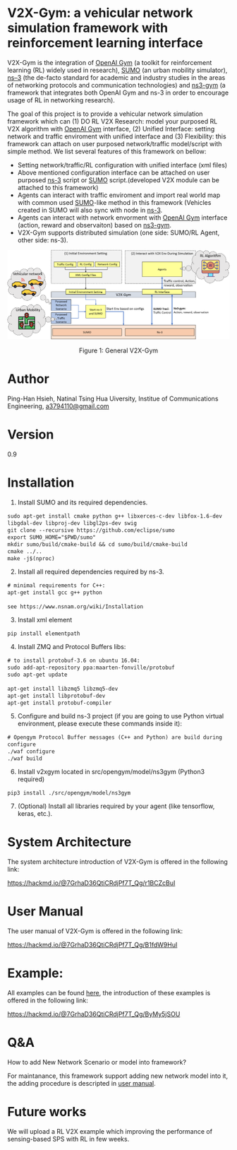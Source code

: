 V2X-Gym: a vehicular network simulation framework with reinforcement learning interface
============
V2X-Gym is the integration of [OpenAI Gym](https://gym.openai.com/) (a toolkit for reinforcement learning (RL) widely used in research), [SUMO](https://github.com/tkn-tub/ns3-gym) (an urban mobility simulator), [ns–3](https://www.nsnam.org/) (the de-facto standard for academic and industry studies in the areas of networking protocols and communication technologies) and [ns3-gym](https://github.com/tkn-tub/ns3-gym) (a framework that integrates both OpenAI Gym and ns-3 in order to encourage usage of RL in networking research).

The goal of this project is to provide a vehicular network simulation framework which can (1) DO RL V2X Research: model your purposed RL V2X algorithm with [OpenAI Gym](https://gym.openai.com/) interface, (2) Unified Interface: setting network and traffic enviroment with unified interface and (3) Flexibility: this framework can attach on user purposed network/traffic model/script with simple method. We list several features of this framework on bellow:
* Setting network/traffic/RL configuration with unified interface (xml files)
* Above mentioned configuration interface can be attached on user purposed [ns-3](https://www.nsnam.org/) script or [SUMO](https://github.com/tkn-tub/ns3-gym) script.(developed V2X module can be attached to this framework)
* Agents can interact with traffic enviroment and import real world map with common used [SUMO](https://github.com/tkn-tub/ns3-gym)-like method in this framework (Vehicles created in SUMO will also sync with node in [ns-3](https://www.nsnam.org/).
* Agents can interact with network envorment with [OpenAI Gym](https://gym.openai.com/) interface (action, reward and observaiton) based on [ns3-gym](https://github.com/tkn-tub/ns3-gym).
* V2X-Gym supports distributed simulation (one side: SUMO/RL Agent, other side: ns-3).


![image](images/Schematic_Diagram_of_V2XGym.png)
<p style="text-align: center;">Figure 1: General V2X-Gym</p>

  

Author
========
Ping-Han Hsieh, Natinal Tsing Hua Uiversity, Institue of Communications Engineering, a3794110@gmail.com 

Version
============
0.9

Installation
============

1. Install SUMO and its required dependencies.
```
sudo apt-get install cmake python g++ libxerces-c-dev libfox-1.6-dev libgdal-dev libproj-dev libgl2ps-dev swig
git clone --recursive https://github.com/eclipse/sumo
export SUMO_HOME="$PWD/sumo"
mkdir sumo/build/cmake-build && cd sumo/build/cmake-build
cmake ../..
make -j$(nproc)
```

2. Install all required dependencies required by ns-3.
```
# minimal requirements for C++:
apt-get install gcc g++ python

see https://www.nsnam.org/wiki/Installation
```
3. Install xml element
```
pip install elementpath
```

4. Install ZMQ and Protocol Buffers libs:
```
# to install protobuf-3.6 on ubuntu 16.04:
sudo add-apt-repository ppa:maarten-fonville/protobuf
sudo apt-get update

apt-get install libzmq5 libzmq5-dev
apt-get install libprotobuf-dev
apt-get install protobuf-compiler
```
5. Configure and build ns-3 project (if you are going to use Python virtual environment, please execute these commands inside it):
```
# Opengym Protocol Buffer messages (C++ and Python) are build during configure
./waf configure
./waf build
```

6. Install v2xgym located in src/opengym/model/ns3gym (Python3 required)
```
pip3 install ./src/opengym/model/ns3gym
```

7. (Optional) Install all libraries required by your agent (like tensorflow, keras, etc.).

System Architecture
========

The system architecture introduction of V2X-Gym is offered in the following link:

https://hackmd.io/@7GrhaD36QtiCRdjPf7T_Qg/r1BCZcBuI

User Manual
========

The user manual of V2X-Gym is offered in the following link:

https://hackmd.io/@7GrhaD36QtiCRdjPf7T_Qg/B1fdW9HuI

Example: 
========

All examples can be found [here](./scratch/), the introduction of these examples is offered in the following link:

https://hackmd.io/@7GrhaD36QtiCRdjPf7T_Qg/ByMy5jSOU

Q&A
========
How to add New Network Scenario or model into framework?

  For maintanance, this framework support adding new network model into it, the adding procedure is descripted in [user manual](https://hackmd.io/@7GrhaD36QtiCRdjPf7T_Qg/B1fdW9HuI).

Future works
========
We will upload a RL V2X example which improving the performance of sensing-based SPS with RL in few weeks.
